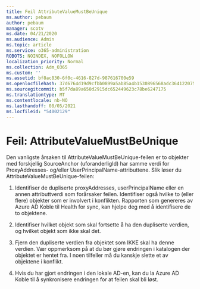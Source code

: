 ```yaml
---
title: Feil AttributeValueMustBeUnique
ms.author: pebaum
author: pebaum
manager: scotv
ms.date: 04/21/2020
ms.audience: Admin
ms.topic: article
ms.service: o365-administration
ROBOTS: NOINDEX, NOFOLLOW
localization_priority: Normal
ms.collection: Adm_O365
ms.custom: ''
ms.assetid: bf8ac830-6f0c-4616-827d-987616700e59
ms.openlocfilehash: 37d6764d19d9cfbb0899a5ab85a4b1530896568adc364122075b7d6f2a32970a
ms.sourcegitcommit: b5f7da89a650d2915dc652449623c78be6247175
ms.translationtype: MT
ms.contentlocale: nb-NO
ms.lasthandoff: 08/05/2021
ms.locfileid: "54002129"
---
```

# <a name="error-attributevaluemustbeunique"></a>Feil: AttributeValueMustBeUnique

Den vanligste årsaken til AttributeValueMustBeUnique-feilen er to objekter med forskjellig SourceAnchor (uforanderligId) har samme verdi for ProxyAddresses- og/eller UserPrincipalName-attributtene. Slik løser du AttributeValueMustBeUnique-feilen:
  
1. Identifiser de dupliserte proxyAddresses, userPrincipalName eller en annen attributtverdi som forårsaker feilen. Identifiser også hvilke to (eller flere) objekter som er involvert i konflikten. Rapporten som genereres av Azure AD Koble til Health for sync, kan hjelpe deg med å identifisere de to objektene.
    
2. Identifiser hvilket objekt som skal fortsette å ha den dupliserte verdien, og hvilket objekt som ikke skal det.
    
3. Fjern den dupliserte verdien fra objektet som IKKE skal ha denne verdien. Vær oppmerksom på at du bør gjøre endringen i katalogen der objektet er hentet fra. I noen tilfeller må du kanskje slette et av objektene i konflikt.
    
4. Hvis du har gjort endringen i den lokale AD-en, kan du la Azure AD Koble til å synkronisere endringen for at feilen skal bli løst.
    

